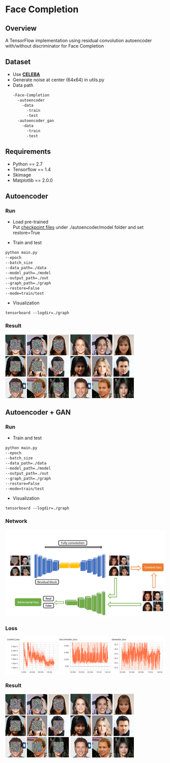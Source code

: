 # Face Completion
## Overview
A TensorFlow implementation using residual convolution autoencoder with/without discriminator for Face Completion

## Dataset
* Use [**CELEBA**](http://mmlab.ie.cuhk.edu.hk/projects/CelebA.html)  
* Generate noise at center (64x64) in utils.py
* Data path
  ```
  -Face-Completion
    -autoencoder
      -data
        -train
        -test
    -autoencoder_gan
      -data
        -train
        -test
  ```

## Requirements
* Python == 2.7
* Tensorflow == 1.4 
* Skimage
* Matplotlib == 2.0.0

## Autoencoder  
### Run    
* Load pre-trained  
Put [checkpoint files](https://drive.google.com/drive/folders/1aFRcOunF2WOcjL0nBdBYtAWs0u_ksUsr?usp=sharing) under ./autoencoder/model folder and set restore=True

* Train and test
```
python main.py
--epoch 
--batch_size
--data_path=./data
--model_path=./model
--output_path=./out
--graph_path=./graph
--restore=False
--mode=train/test
```

* Visualization
```
tensorboard --logdir=./graph
```

### Result
<img src='./Readmefile/in_ag.png' width = "200" height = "200"> <img src='./Readmefile/out_a.png' width = "200" height = "200">

## Autoencoder + GAN
### Run

* Train and test
```
python main.py
--epoch 
--batch_size
--data_path=./data
--model_path=./model
--output_path=./out
--graph_path=./graph
--restore=False
--mode=train/test
```

* Visualization
```
tensorboard --logdir=./graph
```

### Network
<img src='./Readmefile/autoencoder_gan_arch.png'>

### Loss
<img src='./Readmefile/loss.png'>

### Result
<img src='./Readmefile/in_ag.png' width = "200" height = "200"> <img src='./Readmefile/out_ag.png' width = "200" height = "200">
